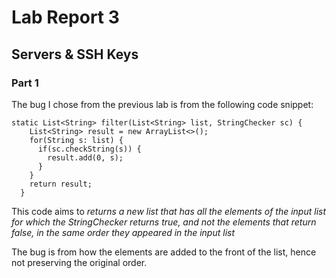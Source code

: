# Lab Report 3
## Servers & SSH Keys

### Part 1
The bug I chose from the previous lab is from the following code snippet:
```
static List<String> filter(List<String> list, StringChecker sc) {
    List<String> result = new ArrayList<>();
    for(String s: list) {
      if(sc.checkString(s)) {
        result.add(0, s);
      }
    }
    return result;
  }
```

This code aims to *returns a new list that has all the elements of the input list for which the StringChecker returns true, and not the elements that return false, in the same order they appeared in the input list*

The bug is from how the elements are added to the front of the list, hence not preserving the original order.